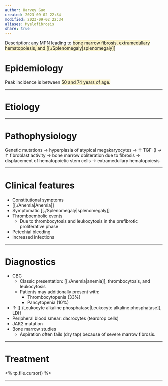 ```yaml
---
author: Harvey Guo
created: 2023-09-02 22:34
modified: 2023-09-02 22:34
aliases: Myelofibrosis
share: true
---
```


Description: any MPN leading to <span style="background:rgba(240, 200, 0, 0.2)">bone marrow fibrosis, extramedullary hematopoiesis, and [[./Splenomegaly|splenomegaly]]</span>
# Epidemiology
Peak incidence is between <span style="background:rgba(240, 200, 0, 0.2)">50 and 74 years of age.</span>

---
# Etiology


---
# Pathophysiology
Genetic mutations → hyperplasia of atypical megakaryocytes → ↑ TGF-β → ↑ fibroblast activity → bone marrow obliteration due to fibrosis → displacement of hematopoietic stem cells → extramedullary hematopoiesis

---
# Clinical features
- Constitutional symptoms
- [[./Anemia|Anemia]]
- Symptomatic [[./Splenomegaly|splenomegaly]]
- Thromboembolic events 
	- Due to thrombocytosis and leukocytosis in the prefibrotic proliferative phase
- Petechial bleeding 
- Increased infections 

---
# Diagnostics
- CBC
	- Classic presentation: [[./Anemia|anemia]], thrombocytosis, and leukocytosis
	- Patients may additionally present with:
		- Thrombocytopenia (33%) 
		- Pancytopenia (10%)
- ↑ [[./Leukocyte alkaline phosphatase|Leukocyte alkaline phosphatase]], LDH
- Peripheral blood smear: dacrocytes (teardrop cells)
- JAK2 mutation
- Bone marrow studies
	- Aspiration often fails (dry tap) because of severe marrow fibrosis.

---
# Treatment
<% tp.file.cursor() %>

---
